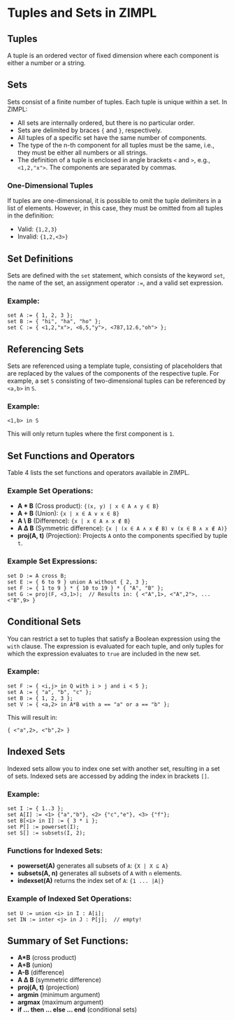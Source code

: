 # Tuples and Sets in ZIMPL

## Tuples
A tuple is an ordered vector of fixed dimension where each component is either a number or a string.

## Sets
Sets consist of a finite number of tuples. Each tuple is unique within a set. In ZIMPL:
- All sets are internally ordered, but there is no particular order.
- Sets are delimited by braces `{` and `}`, respectively.
- All tuples of a specific set have the same number of components.
- The type of the n-th component for all tuples must be the same, i.e., they must be either all numbers or all strings.
- The definition of a tuple is enclosed in angle brackets `<` and `>`, e.g., `<1,2,"x">`. The components are separated by commas.

### One-Dimensional Tuples
If tuples are one-dimensional, it is possible to omit the tuple delimiters in a list of elements. However, in this case, they must be omitted from all tuples in the definition:
- Valid: `{1,2,3}`
- Invalid: `{1,2,<3>}`

## Set Definitions
Sets are defined with the `set` statement, which consists of the keyword `set`, the name of the set, an assignment operator `:=`, and a valid set expression.

### Example:
```zimpl
set A := { 1, 2, 3 };
set B := { "hi", "ha", "ho" };
set C := { <1,2,"x">, <6,5,"y">, <787,12.6,"oh"> };
```

## Referencing Sets
Sets are referenced using a template tuple, consisting of placeholders that are replaced by the values of the components of the respective tuple. For example, a set `S` consisting of two-dimensional tuples can be referenced by `<a,b>` in `S`.

### Example:
```zimpl
<1,b> in S
```
This will only return tuples where the first component is `1`.

## Set Functions and Operators
Table 4 lists the set functions and operators available in ZIMPL.

### Example Set Operations:
- **A * B** (Cross product): `{(x, y) | x ∈ A ∧ y ∈ B}`
- **A + B** (Union): `{x | x ∈ A ∨ x ∈ B}`
- **A \ B** (Difference): `{x | x ∈ A ∧ x ∉ B}`
- **A ∆ B** (Symmetric difference): `{x | (x ∈ A ∧ x ∉ B) ∨ (x ∈ B ∧ x ∉ A)}`
- **proj(A, t)** (Projection): Projects `A` onto the components specified by tuple `t`.

### Example Set Expressions:
```zimpl
set D := A cross B;
set E := { 6 to 9 } union A without { 2, 3 };
set F := { 1 to 9 } * { 10 to 19 } * { "A", "B" };
set G := proj(F, <3,1>);  // Results in: { <"A",1>, <"A",2">, ... <"B",9> }
```

## Conditional Sets
You can restrict a set to tuples that satisfy a Boolean expression using the `with` clause. The expression is evaluated for each tuple, and only tuples for which the expression evaluates to `true` are included in the new set.

### Example:
```zimpl
set F := { <i,j> in Q with i > j and i < 5 };
set A := { "a", "b", "c" };
set B := { 1, 2, 3 };
set V := { <a,2> in A*B with a == "a" or a == "b" };
```
This will result in:
```zimpl
{ <"a",2>, <"b",2> }
```

## Indexed Sets
Indexed sets allow you to index one set with another set, resulting in a set of sets. Indexed sets are accessed by adding the index in brackets `[]`.

### Example:
```zimpl
set I := { 1..3 };
set A[I] := <1> {"a","b"}, <2> {"c","e"}, <3> {"f"};
set B[<i> in I] := { 3 * i };
set P[] := powerset(I);
set S[] := subsets(I, 2);
```

### Functions for Indexed Sets:
- **powerset(A)** generates all subsets of `A`: `{X | X ⊆ A}`
- **subsets(A, n)** generates all subsets of `A` with `n` elements.
- **indexset(A)** returns the index set of `A`: `{1 ... |A|}`

### Example of Indexed Set Operations:
```zimpl
set U := union <i> in I : A[i];
set IN := inter <j> in J : P[j];  // empty!
```

## Summary of Set Functions:
- **A*B** (cross product)
- **A+B** (union)
- **A-B** (difference)
- **A ∆ B** (symmetric difference)
- **proj(A, t)** (projection)
- **argmin** (minimum argument)
- **argmax** (maximum argument)
- **if ... then ... else ... end** (conditional sets)
